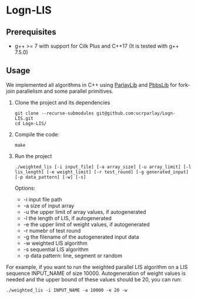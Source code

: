 # Logn-LIS

## Prerequisites 
* g++ &gt;= 7 with support for Cilk Plus and C++17 (It is tested with g++ 7.5.0) 

## Usage
We implemented all algorithms in C++ using [ParlayLib](https://github.com/cmuparlay/parlaylib.git) and [PbbsLib](https://github.com/cmuparlay/pbbslib.git) for fork-join parallelism and some parallel primitives. 
1. Clone the project and its dependencies

    ```
    git clone --recurse-submodules git@github.com:ucrparlay/Logn-LIS.git
    cd Logn-LIS/
    ```
2. Compile the code:

    ```
    make
    ```
3. Run the project
    ```
    ./weighted_lis [-i input_file] [-a array_size] [-u array_limit] [-l lis_length] [-e weight_limit] [-r test_round] [-g generated_input] [-p data_pattern] [-w] [-s]
    ```
    Options: 
    * -i input file path 
    * -a size of input array
    * -u the upper limit of array values, if autogenerated
    * -l the length of LIS, if autogenerated
    * -e the upper limit of weight values, if autogenerated
    * -r numebr of test round
    * -g the filename of the autogenerated input data
    * -w weighted LIS algorithm
    * -s sequential LIS algorithm
    * -p data pattern: line, segment or random

For example, if you want to run the weighted parallel LIS algorithm on a LIS sequence INPUT_NAME of size 10000. Autogeneration of weight values is needed and the upper bound of these values should be 20, you can run: 
```shell
./weighted_lis -i INPUT_NAME -a 10000 -e 20 -w
```
